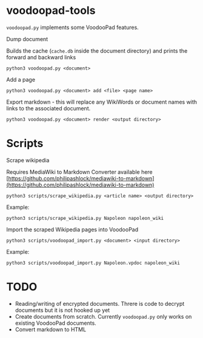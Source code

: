 # voodoopad-tools


`voodoopad.py` implements some VoodooPad features.


Dump document

Builds the cache (`cache.db` inside the document directory) and prints the forward and backward links

`python3 voodoopad.py <document>`


Add a page


`python3 voodoopad.py <document> add <file> <page name>`


Export markdown - this will replace any WikiWords or document names with links to the associated document.

`python3 voodoopad.py <document> render <output directory>`


# Scripts

Scrape wikipedia

Requires MediaWiki to Markdown Converter available here [https://github.com/philipashlock/mediawiki-to-markdown](https://github.com/philipashlock/mediawiki-to-markdown)

`python3 scripts/scrape_wikipedia.py <article name> <output directory>`

Example:

`python3 scripts/scrape_wikipedia.py Napoleon napoleon_wiki`

Import the scraped Wikipedia pages into VoodooPad

`python3 scripts/voodoopad_import.py <document> <input directory>`

Example:

`python3 scripts/voodoopad_import.py Napoleon.vpdoc napoleon_wiki`


# TODO

-  Reading/writing of encrypted documents. Threre is code to decrypt documents but it is not hooked up yet
-  Create documents from scratch. Currently `voodoopad.py` only works on existing VoodooPad documents.
-  Convert markdown to HTML
